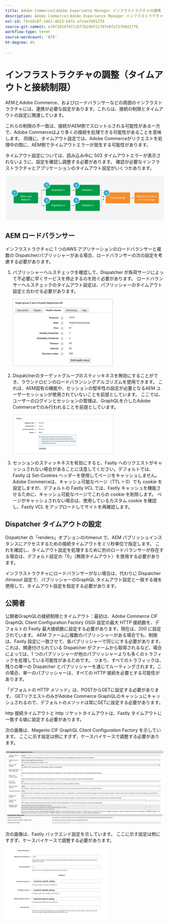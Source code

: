 ```yaml
---
title: Adobe CommerceとAdobe Experience Manager インフラストラクチャの連携
description: Adobe CommerceとAdobe Experience Manager インフラストラクチャを調整して、許容できるタイムアウトと接続制限を設定します。
exl-id: f9cb818f-1461-4b23-b931-e7cee70912fd
source-git-commit: e76f101df47116f7b246f21f0fe0fa72769d2776
workflow-type: tm+mt
source-wordcount: '675'
ht-degree: 0%

---
```


# インフラストラクチャの調整（タイムアウトと接続制限）

AEMとAdobe Commerce、およびロードバランサーなどの周囲のインフラストラクチャには、連携が必要な設定があります。これらは、接続の制限とタイムアウトの設定に関連しています。

これらの制限の不一致は、接続がAEM側でスロットルされる可能性がある一方で、Adobe Commerceはより多くの接続を処理できる可能性があることを意味します。 同様に、タイムアウト設定では、Adobe Commerceがリクエストを処理中の間に、AEM側でタイムアウトエラーが発生する可能性があります。

タイムアウト設定については、読み込み中に 503 タイムアウトエラーが表示されないように、設定を確認し調整する必要があります。 確認が必要なインフラストラクチャとアプリケーションのタイムアウト設定がいくつかあります。

![AEMのタイムアウトと接続制限を説明する番号付き図 ](../assets/commerce-at-scale/timeout-settings.svg)

## AEM ロードバランサー

インフラストラクチャに 1 つのAWS アプリケーションのロードバランサーと複数の Dispatcher/パブリッシャーがある場合、ロードバランサーの次の設定を考慮する必要があります。

1. パブリッシャーヘルスチェックを確認して、Dispatcher が負荷サージによって不必要に早くサービスを停止するのを防ぐ必要があります。 ロードバランサーヘルスチェックのタイムアウト設定は、パブリッシャーのタイムアウト設定と合わせる必要があります。

   ![AEM ロードバランサーのヘルスチェックを示すスクリーンショット ](../assets/commerce-at-scale/health-checks.png)

1. Dispatcherのターゲットグループのスティッキネスを無効にすることができ、ラウンドロビンのロードバランシングアルゴリズムを使用できます。 これは、AEM固有の機能や、セッションの堅牢性の設定が必要となるAEM ユーザーセッションが使用されていないことを前提としています。 ここでは、ユーザーのログインとセッションの管理は、GraphQLを介したAdobe Commerceでのみ行われることを前提としています。

   ![AEM セッションのスティッキネス属性を示したスクリーンショット ](../assets/commerce-at-scale/session-stickiness.png)

1. セッションのスティッキネスを有効にすると、Fastly へのリクエストがキャッシュされない場合があることに注意してください。デフォルトでは、Fastly は Set-Cookies ヘッダーを使用してページをキャッシュしません。 Adobe Commerceは、キャッシュ可能なページ（TTL > 0）でも cookie を設定しますが、デフォルトの Fastly VCL では、Fastly キャッシュを機能させるために、キャッシュ可能なページでこれらの cookie を削除します。 ページがキャッシュされない場合は、使用しているカスタム cookie を確認し、Fastly VCL をアップロードしてサイトを再確認します。

## Dispatcher タイムアウトの設定

Dispatcher の「renders」オプションの/timeout で、AEM パブリッシュインスタンスにアクセスするための接続タイムアウトをミリ秒単位で指定します。 これを確認し、タイムアウト設定を処理するために別のロードバランサーが存在する場合は、デフォルト設定の「0」（無限タイムアウト）を使用する必要があります。

インフラストラクチャにロードバランサーがない場合は、代わりに Dispatcher /timeout 設定で、パブリッシャーのGraphQL タイムアウト設定と一致する値を使用して、タイムアウト設定を指定する必要があります。

## 公開者

公開者GraphQLの接続制限とタイムアウト：最初は、Adobe Commerce CIF GraphQL Client Configuration Factory OSGI 設定の最大 HTTP 接続数を、デフォルトの Fastly 最大接続数に設定する必要があります。現在は、200 に設定されています。 AEM ファームに複数のパブリッシャーがある場合でも、制限は、Fastly 設定に一致させて、各パブリッシャーで同じにする必要があります。 これは、関連付けられている Dispatcher がファームから取得されるなど、場合によっては、1 つのパブリッシャーが他のパブリッシャーよりも多くのトラフィックを処理している可能性があるためです。 つまり、すべてのトラフィックは、残りの単一の Dispatcher とパブリッシャーを通じてルーティングされます。この場合、単一のパブリッシャーは、すべての HTTP 接続を必要とする可能性があります。

「デフォルトの HTTP メソッド」は、POSTからGETに設定する必要があります。 GETリクエストのみがAdobe Commerce GraphQLのキャッシュにキャッシュされるので、デフォルトのメソッドは常にGETに設定する必要があります。

http 接続タイムアウトと http ソケットタイムアウトは、Fastly タイムアウトに一致する値に設定する必要があります。

次の画像は、Magento CIF GraphQL Client Configuration Factory を示しています。 ここに示す設定は例にすぎず、ケースバイケースで調整する必要があります。

![Commerce integration framework設定のスクリーンショット ](../assets/commerce-at-scale/cif-config.png)

次の画像は、Fastly バックエンド設定を示しています。 ここに示す設定は例にすぎず、ケースバイケースで調整する必要があります。

![Fastly のCommerce管理設定のスクリーンショット ](../assets/commerce-at-scale/cif-config-advanced.png)

